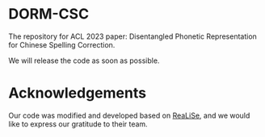 # DORM-CSC
The repository for ACL 2023 paper: Disentangled Phonetic Representation for Chinese Spelling Correction.

We will release the code as soon as possible.

# Acknowledgements
Our code was modified and developed based on [ReaLiSe](https://github.com/DaDaMrX/ReaLiSe), and we would like to express our gratitude to their team.
